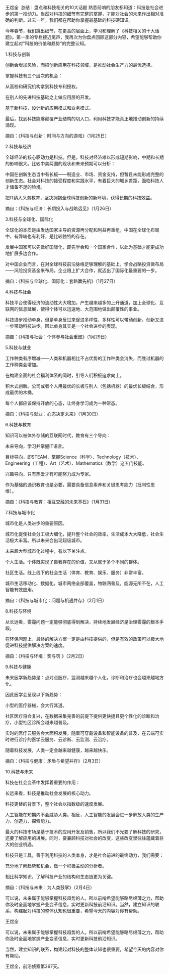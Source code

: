 王煜全  总结｜盘点和科技相关的10大话题
熟悉前哨的朋友都知道：科技是社会进步的第一推动力。当然对科技的细节有完整的掌握，才能对社会的未来作出相对准确的判断。过去一年，我们都在帮助你掌握最基础的科技硬知识。

今年春节，我们跳出细节，在更高的层面上，学习和理解了《科技相关的十大话题》。第一季的专栏接近尾声，我再次为你盘点回顾这部分内容，希望能够帮助你建立起对“科技的价值和趋势”的完整认知。

1.科技与创新

创新会增加风险，而把创新应用在科技领域，是推动社会生产力的最优选择。

掌握科技有三个层次的机会：

从高校和研究机构拿到科技专利授权。

在别人的先进科技基础之上做应用层的开发。

基于新科技，设计新的应用模式和业务模式。

最后，找到科技能够颠覆产业结构的切入口，利用科技才能真正地推动创新的持续涌现。

摘自：《科技与创新：时间与方向的游戏》（1月25日）

2.科技与经济

全球经济的核心驱动力是科技。但是，科技对经济难以形成短期影响，中期和长期的影响很大。比较中美两国的现状和未来预期可以分析：

中国在创新生态当中有长板——制造业、市场、资金支持，但暂且未能形成完整的创新生态。社会对科技的接受程度和实践水平，有着巨大的城乡差距，面临科技人才储备不足的险境。

把IT纳入义务教育，坚决拥抱全球科技创新的新环境，获得长期的科技效益。

摘自：《科技与经济：长期投入与战略远见》（1月26日）

3.科技与全球化、国际化

全球化的本质是由发达国家主导的资源再分配和利益再重组，中国在全球化布局中，有弊端也有利好，是比较独特的存在。

发展中国家可以先做好国际化，即先学会和一个国家合作，以此为基础才能更成功地扩展多边合作。

对中国企业而言，在对全球科技前沿脉络足够理解的基础上，学会战略投资做布局——风险投资基金来布局，企业跟上扩大合作，就迈出了国际化最重要的一步。

摘自：《科技与全球化、国际化：套路赢先机》（1月27日）

4.科技与社会

科技平台使得经济的流动性大大增加，产生越来越多的上升通道，加上全球化、互联网的信息延展，使得个体可以迅速地、大范围地做出颠覆性的事业。

科技进步推动单身，但是单身反过来促进多样性，多样性可以带动创新，创新又进一步带动科技进步。因此单身其实是一个社会进步的表现。

摘自：《科技与社会：个体参与社会重塑》（1月29日）

5.科技与就业

工作种类有序增减——人类和机器相比不占优势的工作种类会消失，而胜过机器的工作种类会增加。

在构建全面的社会福利体系的同时，引导人们积极追求向上。

积木式创新。公司或者个人用最优的长板与别人（包括机器）的最优长板结合，形成最优的木桶。

每个人都应该保持开放的心态，让终身学习成为一种常态。

摘自：《科技与就业：心态决定未来》（1月30日）

6.科技与教育

知识可以被体外存储的互联网时代，教育有三个导向：

未来导向，学习并掌握IT语言。

目标导向，即STEAM，掌握Science（科学）、Technology（技术）、Engineering（工程）、Art（艺术）、Mathematics（数学）这五门技能。

兴趣导向，只有热爱才有可能努力成为专家。

作为基础的通识教育也是必要，需要具备信息素养和关键思考能力（批判性思维）。

摘自：《科技与教育：相互交融的未来基石》（1月31日）

7.科技与城市化

城市化是人类进步的重要原因。

城市化促使社会分工极大细化，提升整个社会的效率，生活成本大大降低，社会生活极大丰富。所以未来会出现超级城市。

未来超大型城市化过程中，有以下关注点。

个人生活。个体既实现了自我存在的价值，又从属于多个不同的群体。

社区生活。线上线下的社会生活（体育、教育、娱乐、服务）非常丰富。

城市生活移动化、数据化。城市网络全部覆盖，物联网普及，能源无所不在，人工智能有效应用。

摘自：《科技与城市化：问题与机遇并存》（2月1日）

8.科技与环境

从长远看，雾霾问题一定能够彻底得到解决，持续地发展经济是治理雾霾的根本手段。

在环保问题上，最终的解决方案一定是由科技提供的，但是有效的政策可以极大地促进科技提供解决方案的速度。

摘自：《科技与环境：奖与罚 》（2月2日）

9.科技与健康

未来医学新趋势是：点对点医疗，监测越来越个人化，诊断和治疗也会越来越地方化。

因此医学会呈现以下新趋势：

小型的医疗器械，会大行其道。

社区医疗将会复兴，在数据采集完善的前提下提供更快捷且更个性化的诊断和治疗，小型社区诊所会越来越普及。

实时的医疗云服务会大面积发展，随着可穿戴设备和智能设备的普及，在云端可实时进行诊疗的医学云服务、云诊断、云监测、云治疗。

随着科技发展，人类一定会越来越健康，越来越快乐。

摘自：《科技与健康：矛盾与希望并存》（2月3日）

10.科技与未来

科技在社会变革中发挥着重要的作用：

长远来看，科技是推动社会发展的核心动力。

科技更替的背景下，整个社会以指数级的速度发展。

人工智能在短期内不会威胁人类。相反，人工智能的发展会进一步解放人类的生产力、创造力、探索能力。

最大的科技市场是基于技术的应用开发及销售，所以我们不光要了解科技的研究，还要了解应用的进展。同时，要兼顾科技对社会的改变，这些改变里往往蕴藏着巨大的创业机遇。

科技只是工具，善于利用科技的人类本身，才是社会前进的最终动力，我们需要：

充分地了解趋势和机会，做一个积极主动的分析者。

相比科学知识，了解科技产业的结构和生态链更为关键。

摘自：《科技与未来：为人类鼓掌》（2月4日）

可以说，未来属于能够掌握科技趋势的人。所以前哨希望能够略尽绵薄之力，帮助你及时全面地掌握产业变革信息，实时更新科技前沿知识。当然，建立知识的联系，构建起对科技的整体认知也很重要，希望今天的内容对你有帮助。

王煜全

可以说，未来属于能够掌握科技趋势的人。所以前哨希望能够略尽绵薄之力，帮助你及时全面地掌握产业变革信息，实时更新科技前沿知识。

当然，建立知识的联系，构建起对科技的整体认知也很重要，希望今天的内容对你有帮助。

王煜全，前沿侦察第367天。
